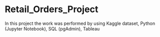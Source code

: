 # Retail_Orders_Project
In this project the work was performed by using Kaggle dataset, Python (Jupyter Notebook), SQL (pgAdmin), Tableau
